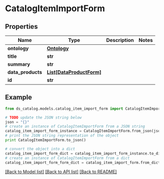 # CatalogItemImportForm


## Properties

Name | Type | Description | Notes
------------ | ------------- | ------------- | -------------
**ontology** | [**Ontology**](Ontology.md) |  | 
**title** | **str** |  | 
**summary** | **str** |  | 
**data_products** | [**List[DataProductForm]**](DataProductForm.md) |  | 
**id** | **str** |  | 

## Example

```python
from ds_catalog.models.catalog_item_import_form import CatalogItemImportForm

# TODO update the JSON string below
json = "{}"
# create an instance of CatalogItemImportForm from a JSON string
catalog_item_import_form_instance = CatalogItemImportForm.from_json(json)
# print the JSON string representation of the object
print CatalogItemImportForm.to_json()

# convert the object into a dict
catalog_item_import_form_dict = catalog_item_import_form_instance.to_dict()
# create an instance of CatalogItemImportForm from a dict
catalog_item_import_form_form_dict = catalog_item_import_form.from_dict(catalog_item_import_form_dict)
```
[[Back to Model list]](../README.md#documentation-for-models) [[Back to API list]](../README.md#documentation-for-api-endpoints) [[Back to README]](../README.md)


